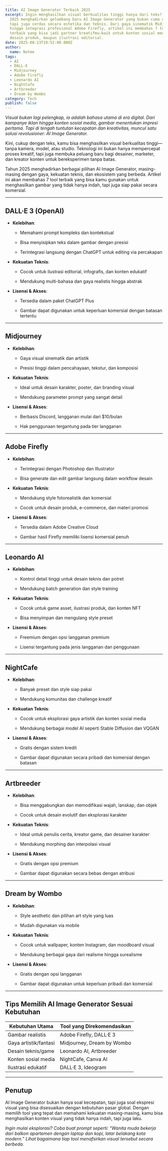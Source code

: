 ```yaml
---
title: AI Image Generator Terbaik 2025
excerpt: Ingin menghasilkan visual berkualitas tinggi hanya dari teks? Tahun
  2025 menghadirkan gelombang baru AI Image Generator yang bukan cuma cepat,
  tapi juga cerdas secara estetika dan teknis. Dari gaya sinematik Midjourney
  hingga integrasi profesional Adobe Firefly, artikel ini membahas 7 tool
  terbaik yang bisa jadi partner kreatifmu—baik untuk konten sosial media,
  desain produk, maupun ilustrasi editorial.
date: 2025-08-23T19:52:00.000Z
author:
  name: Notme
tags:
  - AI
  - DALL-E
  - Midjourney
  - Adobe Firefly
  - Leonardo AI
  - NightCafe
  - Artbreeder
  - Dream by Wombo
category: Tech
publish: false
---
```

_Visual bukan lagi pelengkap, ia adalah bahasa utama di era digital. Dari kampanye iklan hingga konten sosial media, gambar menentukan impresi pertama. Tapi di tengah tuntutan kecepatan dan kreativitas, muncul satu solusi revolusioner: AI Image Generator._

Kini, cukup dengan teks, kamu bisa menghasilkan visual berkualitas tinggi—tanpa kamera, model, atau studio. Teknologi ini bukan hanya mempercepat proses kreatif, tapi juga membuka peluang baru bagi desainer, marketer, dan kreator konten untuk bereksperimen tanpa batas.

Tahun 2025 menghadirkan berbagai pilihan AI Image Generator, masing-masing dengan gaya, kekuatan teknis, dan ekosistem yang berbeda. Artikel ini akan membahas 7 tool terbaik yang bisa kamu gunakan untuk menghasilkan gambar yang tidak hanya indah, tapi juga siap pakai secara komersial.

* * *

## DALL·E 3 (OpenAI)

*   **Kelebihan**:
    
    *   Memahami prompt kompleks dan kontekstual
        
    *   Bisa menyisipkan teks dalam gambar dengan presisi
        
    *   Terintegrasi langsung dengan ChatGPT untuk editing via percakapan
        
*   **Kekuatan Teknis**:
    
    *   Cocok untuk ilustrasi editorial, infografis, dan konten edukatif
        
    *   Mendukung multi-bahasa dan gaya realistis hingga abstrak
        
*   **Lisensi & Akses**:
    
    *   Tersedia dalam paket ChatGPT Plus
        
    *   Gambar dapat digunakan untuk keperluan komersial dengan batasan tertentu
        

* * *

## Midjourney

*   **Kelebihan**:
    
    *   Gaya visual sinematik dan artistik
        
    *   Presisi tinggi dalam pencahayaan, tekstur, dan komposisi
        
*   **Kekuatan Teknis**:
    
    *   Ideal untuk desain karakter, poster, dan branding visual
        
    *   Mendukung parameter prompt yang sangat detail
        
*   **Lisensi & Akses**:
    
    *   Berbasis Discord, langganan mulai dari $10/bulan
        
    *   Hak penggunaan tergantung pada tier langganan
        

* * *

## Adobe Firefly

*   **Kelebihan**:
    
    *   Terintegrasi dengan Photoshop dan Illustrator
        
    *   Bisa generate dan edit gambar langsung dalam workflow desain
        
*   **Kekuatan Teknis**:
    
    *   Mendukung style fotorealistik dan komersial
        
    *   Cocok untuk desain produk, e-commerce, dan materi promosi
        
*   **Lisensi & Akses**:
    
    *   Tersedia dalam Adobe Creative Cloud
        
    *   Gambar hasil Firefly memiliki lisensi komersial penuh
        

* * *

## Leonardo AI

*   **Kelebihan**:
    
    *   Kontrol detail tinggi untuk desain teknis dan potret
        
    *   Mendukung batch generation dan style training
        
*   **Kekuatan Teknis**:
    
    *   Cocok untuk game asset, ilustrasi produk, dan konten NFT
        
    *   Bisa menyimpan dan mengulang style preset
        
*   **Lisensi & Akses**:
    
    *   Freemium dengan opsi langganan premium
        
    *   Lisensi tergantung pada jenis langganan dan penggunaan
        

* * *

## NightCafe

*   **Kelebihan**:
    
    *   Banyak preset dan style siap pakai
        
    *   Mendukung komunitas dan challenge kreatif
        
*   **Kekuatan Teknis**:
    
    *   Cocok untuk eksplorasi gaya artistik dan konten sosial media
        
    *   Mendukung berbagai model AI seperti Stable Diffusion dan VQGAN
        
*   **Lisensi & Akses**:
    
    *   Gratis dengan sistem kredit
        
    *   Gambar dapat digunakan secara pribadi dan komersial dengan batasan
        

* * *

## Artbreeder

*   **Kelebihan**:
    
    *   Bisa menggabungkan dan memodifikasi wajah, lanskap, dan objek
        
    *   Cocok untuk desain evolutif dan eksplorasi karakter
        
*   **Kekuatan Teknis**:
    
    *   Ideal untuk penulis cerita, kreator game, dan desainer karakter
        
    *   Mendukung morphing dan interpolasi visual
        
*   **Lisensi & Akses**:
    
    *   Gratis dengan opsi premium
        
    *   Gambar dapat digunakan secara bebas dengan atribusi
        

* * *

## Dream by Wombo

*   **Kelebihan**:
    
    *   Style aesthetic dan pilihan art style yang luas
        
    *   Mudah digunakan via mobile
        
*   **Kekuatan Teknis**:
    
    *   Cocok untuk wallpaper, konten Instagram, dan moodboard visual
        
    *   Mendukung berbagai gaya dari realisme hingga surealisme
        
*   **Lisensi & Akses**:
    
    *   Gratis dengan opsi langganan
        
    *   Gambar dapat digunakan untuk keperluan pribadi dan komersial
        

* * *

## Tips Memilih AI Image Generator Sesuai Kebutuhan

| Kebutuhan Utama | Tool yang Direkomendasikan |
| --- | --- |
| Gambar realistis | Adobe Firefly, DALL·E 3 |
| Gaya artistik/fantasi | Midjourney, Dream by Wombo |
| Desain teknis/game | Leonardo AI, Artbreeder |
| Konten sosial media | NightCafe, Canva AI |
| Ilustrasi edukatif | DALL·E 3, Ideogram |

* * *

## Penutup

AI Image Generator bukan hanya soal kecepatan, tapi juga soal ekspresi visual yang bisa disesuaikan dengan kebutuhan pasar global. Dengan memilih tool yang tepat dan memahami kekuatan masing-masing, kamu bisa menghasilkan konten visual yang tidak hanya indah, tapi juga laku.

_Ingin mulai eksplorasi? Coba buat prompt seperti: “Wanita muda bekerja dari balkon apartemen dengan laptop dan kopi, latar belakang kota modern.” Lihat bagaimana tiap tool menafsirkan visual tersebut secara berbeda._